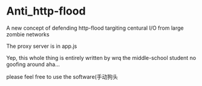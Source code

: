 # Anti_http-flood
A new concept of defending http-flood targiting centural I/O from large zombie networks

The proxy server is in app.js

Yep, this whole thing is entirely written by wrq the middle-school student no goofing around aha...

please feel free to use the software(手动狗头

